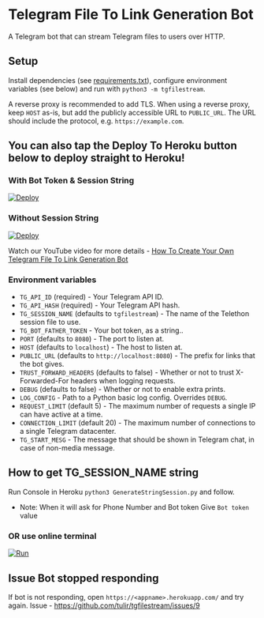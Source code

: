 # Telegram File To Link Generation Bot
A Telegram bot that can stream Telegram files to users over HTTP.

## Setup
Install dependencies (see [requirements.txt](/requirements.txt)), configure
environment variables (see below) and run with `python3 -m tgfilestream`.

A reverse proxy is recommended to add TLS. When using a reverse proxy, keep
`HOST` as-is, but add the publicly accessible URL to `PUBLIC_URL`. The URL
should include the protocol, e.g. `https://example.com`.

## You can also tap the Deploy To Heroku button below to deploy straight to Heroku!

### With Bot Token & Session String
[![Deploy](https://www.herokucdn.com/deploy/button.svg)](https://heroku.com/deploy?template=https://github.com/TGExplore/TG-Files-to-Link)

### Without Session String
[![Deploy](https://www.herokucdn.com/deploy/button.svg)](https://heroku.com/deploy?template=https://github.com/AmalserOFC/filetolink/tree/Merging)

Watch our YouTube video for more details - [How To Create Your Own Telegram File To Link Generation Bot](http://www.youtube.com/watch?v=H-bEuLjwdfY)

### Environment variables
* `TG_API_ID` (required) - Your Telegram API ID.
* `TG_API_HASH` (required) - Your Telegram API hash.
* `TG_SESSION_NAME` (defaults to `tgfilestream`) - The name of the Telethon session file to use.
* `TG_BOT_FATHER_TOKEN` - Your bot token, as a string..
* `PORT` (defaults to `8080`) - The port to listen at.
* `HOST` (defaults to `localhost`) - The host to listen at.
* `PUBLIC_URL` (defaults to `http://localhost:8080`) - The prefix for links that the bot gives.
* `TRUST_FORWARD_HEADERS` (defaults to false) - Whether or not to trust X-Forwarded-For headers when logging requests.
* `DEBUG` (defaults to false) - Whether or not to enable extra prints.
* `LOG_CONFIG` - Path to a Python basic log config. Overrides `DEBUG`.
* `REQUEST_LIMIT` (default 5) - The maximum number of requests a single IP can have active at a time.
* `CONNECTION_LIMIT` (default 20) - The maximum number of connections to a single Telegram datacenter.
* `TG_START_MESG` - The message that should be shown in Telegram chat, in case of non-media message.

## How to get TG_SESSION_NAME string

   Run Console in Heroku `python3 GenerateStringSession.py` and follow.
   * Note: When it will ask for Phone Number and Bot token Give `Bot token` value
   
### OR use online terminal

[![Run](https://img.shields.io/badge/Run%20Online-Black)](https://generatestringsession.tgexplore.repl.run/)


## Issue Bot stopped responding 

   If bot is not responding, open `https://<appname>.herokuapp.com/` and try again.
   Issue - https://github.com/tulir/tgfilestream/issues/9
